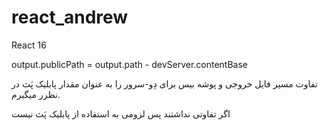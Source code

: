 # react_andrew
React 16

output.publicPath =  output.path - devServer.contentBase

تفاوت مسیر فایل خروجی و پوشه بیس برای دِو-سرور را به عنوان مقدار 
پابلیک پَث در نظرر میگیرم.

اگر تفاوتی نداشتند پس لزومی به استفاده از پابلیک پَث نیست
